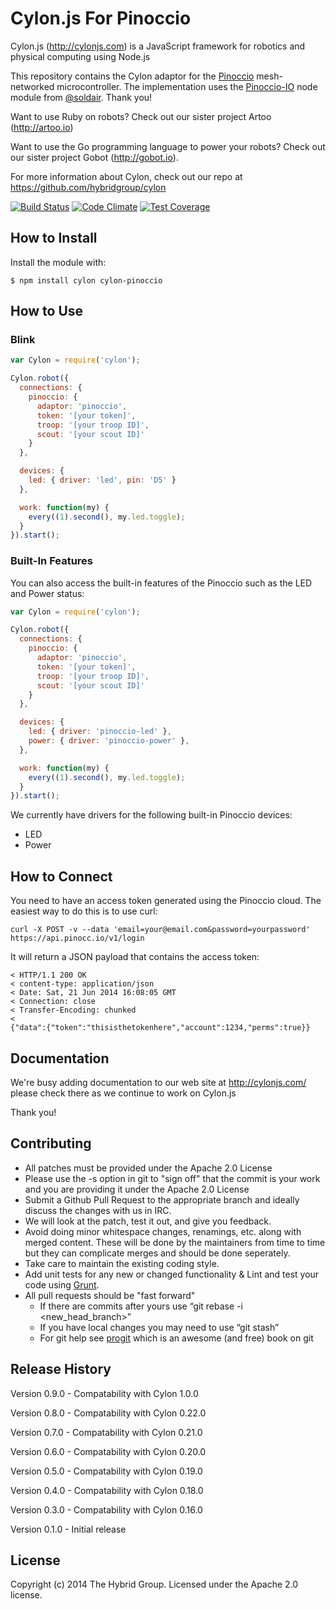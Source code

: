 # Cylon.js For Pinoccio

Cylon.js (http://cylonjs.com) is a JavaScript framework for robotics and
physical computing using Node.js

This repository contains the Cylon adaptor for the [Pinoccio](https://pinocc.io/) mesh-networked microcontroller. The implementation uses the [Pinoccio-IO](https://github.com/soldair/pinoccio-io) node module from [@soldair](https://github.com/soldair/). Thank you!

Want to use Ruby on robots? Check out our sister project Artoo (http://artoo.io)

Want to use the Go programming language to power your robots? Check out our
sister project Gobot (http://gobot.io).

For more information about Cylon, check out our repo at
https://github.com/hybridgroup/cylon

[![Build Status](https://secure.travis-ci.org/hybridgroup/cylon-pinoccio.png?branch=master)](http://travis-ci.org/hybridgroup/cylon-pinoccio) [![Code Climate](https://codeclimate.com/github/hybridgroup/cylon-pinoccio/badges/gpa.svg)](https://codeclimate.com/github/hybridgroup/cylon-pinoccio) [![Test Coverage](https://codeclimate.com/github/hybridgroup/cylon-pinoccio/badges/coverage.svg)](https://codeclimate.com/github/hybridgroup/cylon-pinoccio)

## How to Install

Install the module with:

    $ npm install cylon cylon-pinoccio

## How to Use

### Blink

```javascript
var Cylon = require('cylon');

Cylon.robot({
  connections: {
    pinoccio: {
      adaptor: 'pinoccio',
      token: '[your token]',
      troop: '[your troop ID]',
      scout: '[your scout ID]'
    }
  },

  devices: {
    led: { driver: 'led', pin: 'D5' }
  },

  work: function(my) {
    every((1).second(), my.led.toggle);
  }
}).start();
```

### Built-In Features

You can also access the built-in features of the Pinoccio such as the LED and Power status:

```javascript
var Cylon = require('cylon');

Cylon.robot({
  connections: {
    pinoccio: {
      adaptor: 'pinoccio',
      token: '[your token]',
      troop: '[your troop ID]',
      scout: '[your scout ID]'
    }
  },

  devices: {
    led: { driver: 'pinoccio-led' },
    power: { driver: 'pinoccio-power' },
  },

  work: function(my) {
    every((1).second(), my.led.toggle);
  }
}).start();
```

We currently have drivers for the following built-in Pinoccio devices:

- LED
- Power

## How to Connect

You need to have an access token generated using the Pinoccio cloud. The easiest way to do this is to use curl:

    curl -X POST -v --data 'email=your@email.com&password=yourpassword' https://api.pinocc.io/v1/login

It will return a JSON payload that contains the access token:

    < HTTP/1.1 200 OK
    < content-type: application/json
    < Date: Sat, 21 Jun 2014 16:08:05 GMT
    < Connection: close
    < Transfer-Encoding: chunked
    <
    {"data":{"token":"thisisthetokenhere","account":1234,"perms":true}}

## Documentation

We're busy adding documentation to our web site at http://cylonjs.com/ please check there as we continue to work on Cylon.js

Thank you!

## Contributing

* All patches must be provided under the Apache 2.0 License
* Please use the -s option in git to "sign off" that the commit is your work and you are providing it under the Apache 2.0 License
* Submit a Github Pull Request to the appropriate branch and ideally discuss the changes with us in IRC.
* We will look at the patch, test it out, and give you feedback.
* Avoid doing minor whitespace changes, renamings, etc. along with merged content. These will be done by the maintainers from time to time but they can complicate merges and should be done seperately.
* Take care to maintain the existing coding style.
* Add unit tests for any new or changed functionality & Lint and test your code using [Grunt](http://gruntjs.com/).
* All pull requests should be "fast forward"
  * If there are commits after yours use “git rebase -i <new_head_branch>”
  * If you have local changes you may need to use “git stash”
  * For git help see [progit](http://git-scm.com/book) which is an awesome (and free) book on git

## Release History

Version 0.9.0 - Compatability with Cylon 1.0.0

Version 0.8.0 - Compatability with Cylon 0.22.0

Version 0.7.0 - Compatability with Cylon 0.21.0

Version 0.6.0 - Compatability with Cylon 0.20.0

Version 0.5.0 - Compatability with Cylon 0.19.0

Version 0.4.0 - Compatability with Cylon 0.18.0

Version 0.3.0 - Compatability with Cylon 0.16.0

Version 0.1.0 - Initial release

## License

Copyright (c) 2014 The Hybrid Group. Licensed under the Apache 2.0 license.

